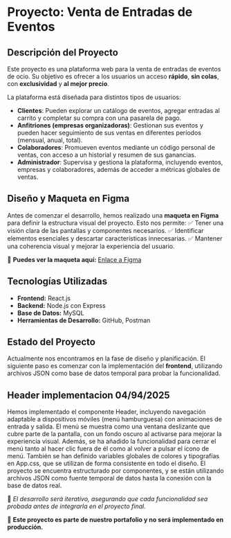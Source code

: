 # Proyecto: Venta de Entradas de Eventos

## Descripción del Proyecto

Este proyecto es una plataforma web para la venta de entradas de eventos de ocio. Su objetivo es ofrecer a los usuarios un acceso **rápido**, **sin colas**, con **exclusividad** y **al mejor precio**.

La plataforma está diseñada para distintos tipos de usuarios:

- **Clientes**: Pueden explorar un catálogo de eventos, agregar entradas al carrito y completar su compra con una pasarela de pago.
- **Anfitriones (empresas organizadoras)**: Gestionan sus eventos y pueden hacer seguimiento de sus ventas en diferentes períodos (mensual, anual, total).
- **Colaboradores**: Promueven eventos mediante un código personal de ventas, con acceso a un historial y resumen de sus ganancias.
- **Administrador**: Supervisa y gestiona la plataforma, incluyendo eventos, empresas y colaboradores, además de acceder a métricas globales de ventas.

## Diseño y Maqueta en Figma

Antes de comenzar el desarrollo, hemos realizado una **maqueta en Figma** para definir la estructura visual del proyecto. Esto nos permite:
✅ Tener una visión clara de las pantallas y componentes necesarios.
✅ Identificar elementos esenciales y descartar características innecesarias.
✅ Mantener una coherencia visual y mejorar la experiencia del usuario.

🔗 **Puedes ver la maqueta aquí:** [Enlace a Figma](https://www.figma.com/proto/C55dIGpamNjpZjdACQsN56/Untitled?node-id=0-1&t=jUxPva3j7MwDJXgX-1)

## Tecnologías Utilizadas

- **Frontend:** React.js
- **Backend:** Node.js con Express
- **Base de Datos:** MySQL
- **Herramientas de Desarrollo:** GitHub, Postman

## Estado del Proyecto

Actualmente nos encontramos en la fase de diseño y planificación. El siguiente paso es comenzar con la implementación del **frontend**, utilizando archivos JSON como base de datos temporal para probar la funcionalidad.

## Header implementacion 04/94/2025

Hemos implementado el componente Header, incluyendo navegación adaptable a dispositivos móviles (menú hamburguesa) con animaciones de entrada y salida. El menú se muestra como una ventana deslizante que cubre parte de la pantalla, con un fondo oscuro al activarse para mejorar la experiencia visual. Además, se ha añadido la funcionalidad para cerrar el menú tanto al hacer clic fuera de él como al volver a pulsar el icono de menú. También se han definido variables globales de colores y tipografías en App.css, que se utilizan de forma consistente en todo el diseño. El proyecto se encuentra estructurado por componentes, y se están utilizando archivos JSON como fuente temporal de datos hasta la conexión con la base de datos real.

🚀 _El desarrollo será iterativo, asegurando que cada funcionalidad sea probada antes de integrarla en el proyecto final._

📢 **Este proyecto es parte de nuestro portafolio y no será implementado en producción.**
